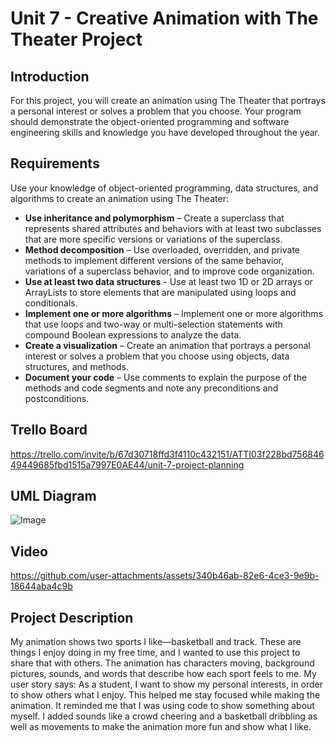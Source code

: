 # Unit 7 - Creative Animation with The Theater Project

## Introduction

For this project, you will create an animation using The Theater that portrays a personal interest or solves a problem that you choose. Your program should demonstrate the object-oriented programming and software engineering skills and knowledge you have developed throughout the year.

## Requirements

Use your knowledge of object-oriented programming, data structures, and algorithms to create an animation using The Theater:

- **Use inheritance and polymorphism** – Create a superclass that represents shared attributes and behaviors with at least two subclasses that are more specific versions or variations of the superclass.
- **Method decomposition** – Use overloaded, overridden, and private methods to implement different versions of the same behavior, variations of a superclass behavior, and to improve code organization.
- **Use at least two data structures** - Use at least two 1D or 2D arrays or ArrayLists to store elements that are manipulated using loops and conditionals.
- **Implement one or more algorithms** – Implement one or more algorithms that use loops and two-way or multi-selection statements with compound Boolean expressions to analyze the data.
- **Create a visualization** – Create an animation that portrays a personal interest or solves a problem that you choose using objects, data structures, and methods.
- **Document your code** – Use comments to explain the purpose of the methods and code segments and note any preconditions and postconditions.

## Trello Board

https://trello.com/invite/b/67d30718ffd3f4110c432151/ATTI03f228bd75684649449685fbd1515a7997E0AE44/unit-7-project-planning

## UML Diagram

![Image](https://github.com/user-attachments/assets/e41836a4-1fd8-4436-90ed-f98efad0dcdc)

## Video

https://github.com/user-attachments/assets/340b46ab-82e6-4ce3-9e9b-18644aba4c9b

## Project Description

My animation shows two sports I like—basketball and track. These are things I enjoy doing in my free time, and I wanted to use this project to share that with others. The animation has characters moving, background pictures, sounds, and words that describe how each sport feels to me. My user story says: As a student, I want to show my personal interests, in order to show others what I enjoy. This helped me stay focused while making the animation. It reminded me that I was using code to show something about myself. I added sounds like a crowd cheering and a basketball dribbling as well as movements to make the animation more fun and show what I like.
